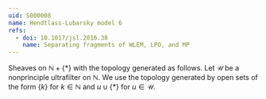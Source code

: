 ```yaml
---
uid: S000008
name: Hendtlass-Lubarsky model 6
refs:
  - doi: 10.1017/jsl.2016.38
    name: Separating fragments of WLEM, LPO, and MP
---
```

Sheaves on $\mathbb{N} + \{\ast\}$ with the topology generated as follows. Let $\mathcal{U}$ be a nonprinciple ultrafilter on $\mathbb{N}$. We use the topology generated by open sets of the form $\{k\}$ for $k \in \mathbb{N}$ and $u \cup \{\ast\}$ for $u \in \mathcal{U}$.
